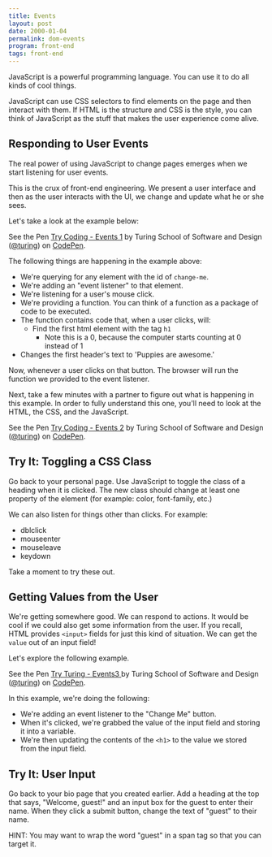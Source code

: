 ```yaml
---
title: Events
layout: post
date: 2000-01-04
permalink: dom-events
program: front-end
tags: front-end
---
```


JavaScript is a powerful programming language. You can use it to do all kinds of cool things.

JavaScript can use CSS selectors to find elements on the page and then interact with them. If HTML is the structure and CSS is the style, you can think of JavaScript as the stuff that makes the user experience come alive.

## Responding to User Events

The real power of using JavaScript to change pages emerges when we start listening for user events.

This is the crux of front-end engineering. We present a user interface and then as the user interacts with the UI, we change and update what he or she sees.

Let's take a look at the example below:

<p data-height="265" data-theme-id="dark" data-slug-hash="KmwNEm" data-default-tab="js,result" data-user="turing" data-embed-version="2" data-pen-title="Try Coding - Events 1" class="codepen">See the Pen <a href="http://codepen.io/team/turing/pen/KmwNEm/">Try Coding - Events 1</a> by Turing School of Software and Design (<a href="http://codepen.io/turing">@turing</a>) on <a href="http://codepen.io">CodePen</a>.</p>
<script async src="https://production-assets.codepen.io/assets/embed/ei.js"></script>

The following things are happening in the example above:

- We're querying for any element with the id of `change-me`.
- We're adding an "event listener" to that element.
- We're listening for a user's mouse click.
- We're providing a function. You can think of a function as a package of code to be executed.
- The function contains code that, when a user clicks, will:
  - Find the first html element with the tag `h1`
    - Note this is a 0, because the computer starts counting at 0 instead of 1
- Changes the first header's text to 'Puppies are awesome.'

Now, whenever a user clicks on that button. The browser will run the function we provided to the event listener.

Next, take a few minutes with a partner to figure out what is happening in this example. In order to fully understand this one, you'll need to look at the HTML, the CSS, and the JavaScript.

<p data-height="300" data-theme-id="23788" data-slug-hash="jmEyNw" data-default-tab="js,result" data-user="turing" data-embed-version="2" data-pen-title="Try Coding - Events 2" class="codepen">See the Pen <a href="http://codepen.io/team/turing/pen/jmEyNw/">Try Coding - Events 2</a> by Turing School of Software and Design (<a href="http://codepen.io/turing">@turing</a>) on <a href="http://codepen.io">CodePen</a>.</p>
<script async src="https://production-assets.codepen.io/assets/embed/ei.js"></script>

<div class="try-it">
<h2>Try It: Toggling a CSS Class</h2>

<p>Go back to your personal page. Use JavaScript to toggle the class of a heading when it is clicked. The new class should change at least one property of the element (for example: color, font-family, etc.)</p>

<p>We can also listen for things other than clicks. For example: </p>

<ul>
  <li> dblclick </li>
  <li> mouseenter </li>
  <li> mouseleave </li>
  <li> keydown </li>
</ul>
Take a moment to try these out.

</div>

## Getting Values from the User

We're getting somewhere good. We can respond to actions. It would be cool if we could also get some information from the user. If you recall, HTML provides `<input>` fields for just this kind of situation. We can get the `value` out of an input field!

Let's explore the following example.

<p data-height="300" data-theme-id="23788" data-slug-hash="PmwWZN" data-default-tab="js,result" data-user="turing" data-embed-version="2" data-pen-title="Try Turing - Events3 " class="codepen">See the Pen <a href="http://codepen.io/team/turing/pen/PmwWZN/">Try Turing - Events3 </a> by Turing School of Software and Design (<a href="http://codepen.io/turing">@turing</a>) on <a href="http://codepen.io">CodePen</a>.</p>
<script async src="https://production-assets.codepen.io/assets/embed/ei.js"></script>

In this example, we're doing the following:

- We're adding an event listener to the "Change Me" button.
- When it's clicked, we're grabbed the value of the input field and storing it into a variable.
- We're then updating the contents of the `<h1>` to the value we stored from the input field.

<div class="try-it">
<h2>Try It: User Input</h2>

<p>Go back to your bio page that you created earlier. Add a heading at the top that says, "Welcome, guest!" and an input box for the guest to enter their name. When they click a submit button, change the text of "guest" to their name. </p>
<p>HINT: You may want to wrap the word "guest" in a span tag so that you can target it.</p>
</div>
